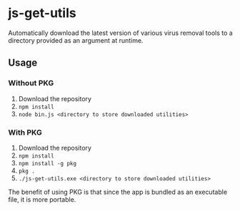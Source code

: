 # js-get-utils
Automatically download the latest version of various virus removal tools to a directory provided as an argument at runtime.

## Usage
### Without PKG
1. Download the repository
2. ```npm install```
3. ```node bin.js <directory to store downloaded utilities>```

### With PKG
1. Download the repository
2. ```npm install```
3. ```npm install -g pkg```
4. ```pkg .```
5. ```./js-get-utils.exe <directory to store downloaded utilities>```

The benefit of using PKG is that since the app is bundled as an executable file, it is more portable.
